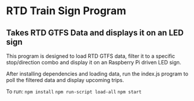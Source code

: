 # RTD Train Sign Program
## Takes RTD GTFS Data and displays it on an LED sign

This program is designed to load RTD GTFS data, filter it to a specific stop/direction combo and display it on an Raspberry Pi driven LED sign.

After installing dependencies and loading data, run the index.js program to poll the filtered data and display upcoming trips.

To run:
`npm install`
`npm run-script load-all`
`npm start`